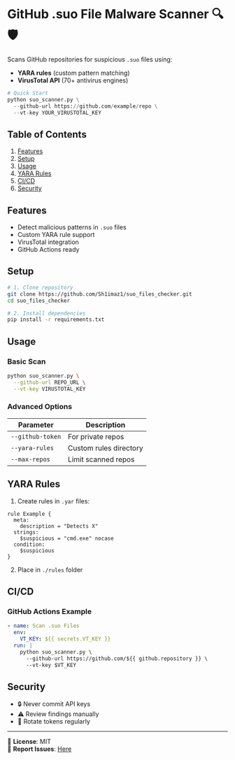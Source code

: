 # GitHub .suo File Malware Scanner 🔍🛡️


Scans GitHub repositories for suspicious `.suo` files using:
- **YARA rules** (custom pattern matching)
- **VirusTotal API** (70+ antivirus engines)

```python
# Quick Start
python suo_scanner.py \
  --github-url https://github.com/example/repo \
  --vt-key YOUR_VIRUSTOTAL_KEY
```

## Table of Contents
1. [Features](#features)
2. [Setup](#setup)
3. [Usage](#usage)
4. [YARA Rules](#yara-rules)
5. [CI/CD](#cicd)
6. [Security](#security)

## Features
- Detect malicious patterns in `.suo` files
- Custom YARA rule support
- VirusTotal integration
- GitHub Actions ready

## Setup
```bash
# 1. Clone repository
git clone https://github.com/Sh1imaz1/suo_files_checker.git
cd suo_files_checker

# 2. Install dependencies
pip install -r requirements.txt
```

## Usage
### Basic Scan
```bash
python suo_scanner.py \
  --github-url REPO_URL \
  --vt-key VIRUSTOTAL_KEY
```

### Advanced Options
| Parameter | Description |
|-----------|-------------|
| `--github-token` | For private repos |
| `--yara-rules` | Custom rules directory |
| `--max-repos` | Limit scanned repos |

## YARA Rules
1. Create rules in `.yar` files:
```yara
rule Example {
  meta:
    description = "Detects X"
  strings:
    $suspicious = "cmd.exe" nocase
  condition:
    $suspicious
}
```
2. Place in `./rules` folder

## CI/CD
### GitHub Actions Example
```yaml
- name: Scan .suo Files
  env:
    VT_KEY: ${{ secrets.VT_KEY }}
  run: |
    python suo_scanner.py \
      --github-url https://github.com/${{ github.repository }} \
      --vt-key $VT_KEY
```

## Security
- 🔒 Never commit API keys
- ⚠️ Review findings manually
- 🔄 Rotate tokens regularly

---
📝 **License**: MIT  
🐛 **Report Issues**: [Here](https://github.com/Sh1imaz1/suo_files_cheacker/issues)
